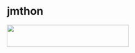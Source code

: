 # jmthon

<p align="left"><a href="https://heroku.com/deploy?template=https://github.com/Smabho/roz"> <img src="https://img.shields.io/badge/Deploy%20To%20Heroku-purple?style=for-the-badge&logo=heroku" width="320" height="58.45"/></a></p>
